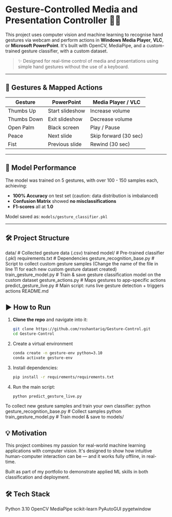# Gesture-Controlled Media and Presentation Controller 🎯🤘

This project uses computer vision and machine learning to recognise hand gestures via webcam and perform actions in **Windows Media Player**, **VLC**, or **Microsoft PowerPoint**. It's built with OpenCV, MediaPipe, and a custom-trained gesture classifier, with a custom dataset.

> ✨ Designed for real-time control of media and presentations using simple hand gestures without the use of a keyboard.

---

## 📸 Gestures & Mapped Actions

| Gesture     | PowerPoint        | Media Player / VLC      |
|-------------|-------------------|--------------------------|
| Thumbs Up   | Start slideshow   | Increase volume          |
| Thumbs Down | Exit slideshow    | Decrease volume          |
| Open Palm   | Black screen      | Play / Pause             |
| Peace       | Next slide        | Skip forward (30 sec)    |
| Fist        | Previous slide    | Rewind (30 sec)          |

---

## 🧠 Model Performance

The model was trained on 5 gestures, with over 100 - 150 samples each, achieving:

- **100% Accuracy** on test set (caution: data distribution is imbalanced)
- **Confusion Matrix** showed **no misclassifications**
- **F1-scores** all at **1.0**

Model saved as: `models/gesture_classifier.pkl`

---

## 🛠️ Project Structure

data/ # Collected gesture data (.csv)
trained model/ # Pre-trained classifier (.pkl)
requirements.txt # Dependencies
gesture_recognition_base.py # Script to collect custom gesture samples (Change the name of the file in line 11 for each new custom gesture dataset created)
train_gesture_model.py # Train & save gesture classification model on the custom dataset
gesture_actions.py # Maps gestures to app-specific actions
predict_gesture_live.py # Main script: runs live gesture detection + triggers actions
README.md

## ▶️ How to Run

1. **Clone the repo** and navigate into it:
   ```bash
   git clone https://github.com/roshantariq/Gesture-Control.git
   cd Gesture-Control
2. Create a virtual environment
   ```bash
   conda create -n gesture-env python=3.10
   conda activate gesture-env
3. Install dependencies:
   ```bash
   pip install -r requirements/requirements.txt
4. Run the main script:
   ```bash
   python predict_gesture_live.py

To collect new gesture samples and train your own classifier:
   python gesture_recognition_base.py  # Collect samples
   python train_gesture_model.py       # Train model & save to models/

## 💡 Motivation

This project combines my passion for real-world machine learning applications with computer vision. It's designed to show how intuitive human-computer interaction can be — and it works fully offline, in real-time.

Built as part of my portfolio to demonstrate applied ML skills in both classification and deployment.

## 🛠️ Tech Stack
Python 3.10
OpenCV
MediaPipe
scikit-learn
PyAutoGUI
pygetwindow
